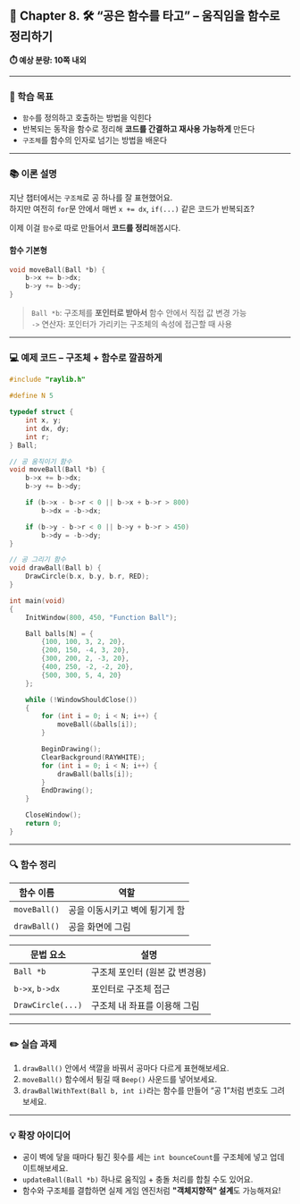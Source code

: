 ## 📘 Chapter 8. 🛠️ “공은 함수를 타고” – 움직임을 함수로 정리하기  
**⏱️ 예상 분량: 10쪽 내외**

---

### 🎯 학습 목표  
- `함수`를 정의하고 호출하는 방법을 익힌다  
- 반복되는 동작을 함수로 정리해 **코드를 간결하고 재사용 가능하게** 만든다  
- `구조체`를 함수의 인자로 넘기는 방법을 배운다

---

### 📚 이론 설명

지난 챕터에서는 `구조체`로 공 하나를 잘 표현했어요.  
하지만 여전히 `for`문 안에서 매번 `x += dx`, `if(...)` 같은 코드가 반복되죠?

이제 이걸 `함수`로 따로 만들어서 **코드를 정리**해봅시다.

#### 함수 기본형
```c
void moveBall(Ball *b) {
    b->x += b->dx;
    b->y += b->dy;
}
```

> `Ball *b`: 구조체를 **포인터로 받아서** 함수 안에서 직접 값 변경 가능  
> `->` 연산자: 포인터가 가리키는 구조체의 속성에 접근할 때 사용  

---

### 💻 예제 코드 – 구조체 + 함수로 깔끔하게

```c
#include "raylib.h"

#define N 5

typedef struct {
    int x, y;
    int dx, dy;
    int r;
} Ball;

// 공 움직이기 함수
void moveBall(Ball *b) {
    b->x += b->dx;
    b->y += b->dy;

    if (b->x - b->r < 0 || b->x + b->r > 800)
        b->dx = -b->dx;

    if (b->y - b->r < 0 || b->y + b->r > 450)
        b->dy = -b->dy;
}

// 공 그리기 함수
void drawBall(Ball b) {
    DrawCircle(b.x, b.y, b.r, RED);
}

int main(void)
{
    InitWindow(800, 450, "Function Ball");

    Ball balls[N] = {
        {100, 100, 3, 2, 20},
        {200, 150, -4, 3, 20},
        {300, 200, 2, -3, 20},
        {400, 250, -2, -2, 20},
        {500, 300, 5, 4, 20}
    };

    while (!WindowShouldClose())
    {
        for (int i = 0; i < N; i++) {
            moveBall(&balls[i]);
        }

        BeginDrawing();
        ClearBackground(RAYWHITE);
        for (int i = 0; i < N; i++) {
            drawBall(balls[i]);
        }
        EndDrawing();
    }

    CloseWindow();
    return 0;
}
```

---

### 🔍 함수 정리

| 함수 이름      | 역할                          |
|----------------|-------------------------------|
| `moveBall()`   | 공을 이동시키고 벽에 튕기게 함 |
| `drawBall()`   | 공을 화면에 그림               |

| 문법 요소             | 설명                            |
|------------------------|---------------------------------|
| `Ball *b`              | 구조체 포인터 (원본 값 변경용) |
| `b->x`, `b->dx`        | 포인터로 구조체 접근           |
| `DrawCircle(...)`      | 구조체 내 좌표를 이용해 그림   |

---

### ✏️ 실습 과제

1. `drawBall()` 안에서 색깔을 바꿔서 공마다 다르게 표현해보세요.  
2. `moveBall()` 함수에서 튕길 때 `Beep()` 사운드를 넣어보세요.  
3. `drawBallWithText(Ball b, int i)`라는 함수를 만들어 “공 1”처럼 번호도 그려보세요.

---

### 💡 확장 아이디어

- 공이 벽에 닿을 때마다 튕긴 횟수를 세는 `int bounceCount`를 구조체에 넣고 업데이트해보세요.  
- `updateBall(Ball *b)` 하나로 움직임 + 충돌 처리를 합칠 수도 있어요.  
- 함수와 구조체를 결합하면 실제 게임 엔진처럼 **"객체지향적" 설계**도 가능해져요!
